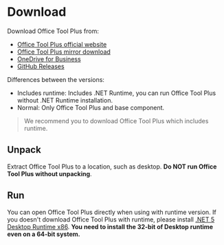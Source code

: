 # Download

Download Office Tool Plus from:

- [Office Tool Plus official website](http://otp.landian.vip/)
- [Office Tool Plus mirror download](https://otp.landian.vip/redirect/download.html)
- [OneDrive for Business](https://coolhub-my.sharepoint.com/:f:/g/personal/yerong_coolhub_onmicrosoft_com/Ev9IUbXAw01JgwrAgsIFB8YBzJebdZZpmsR9hZFAZZVDgg?e=AkSdZU)
- [GitHub Releases](https://github.com/YerongAI/Office-Tool/releases)

Differences between the versions:

- Includes runtime: Includes .NET Runtime, you can run Office Tool Plus without .NET Runtime installation.
- Normal: Only Office Tool Plus and base component.

> We recommend you to download Office Tool Plus which includes runtime.

## Unpack

Extract Office Tool Plus to a location, such as desktop. **Do NOT run Office Tool Plus without unpacking**.

## Run

You can open Office Tool Plus directly when using with runtime version. If you doesn't download Office Tool Plus with runtime, please install [.NET 5 Desktop Runtime x86](https://dotnet.microsoft.com/download/dotnet/current/runtime). **You need to install the 32-bit of Desktop runtime even on a 64-bit system.**
